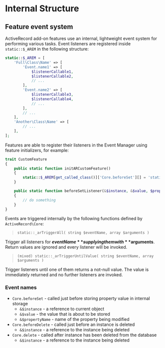 Internal Structure
=================================

## Feature event system

ActiveRecord add-on features use an internal, lightweight event system for performing various tasks. Event listeners
are registered inside `static::$_AREM` in the following structure:

````php
static::$_AREM = [
    'Full\Class\Name' => [
        'Event.name1' => [
            $listenerCallable1,
            $listenerCallable2,
            // ...
        ],
        'Event.name2' => [
            $listenerCallable3,
            $listenerCallable4,
            // ...
        ],
        // ...
    ],
    'Another\Class\Name' => [
        // ...
    ],
];

````

Features are able to register their listeners in the Event Manager using feature initializers, for example:

````php
trait CustomFeature
{
    public static function initARCustomFeature()
    {
        static::$_AREM[get_called_class()]['Core.beforeSet'][] = 'static::beforeSetListener';
    }

    public static function beforeSetListener(&$instance, &$value, $propertyName)
    {
        // do something
    }
}
````

Events are triggered internally by the following functions defined by `ActiveRecord\Core`:

> `static::_arTriggerAll( string $eventName, array $arguments )`

Trigger all listeners for **$eventName** supplying them with **$arguments**. Return values are ignored and
every listener will be invoked.

> `(mixed) static::_arTriggerUntilValue( string $eventName, array $arguments )`

Trigger listeners until one of them returns a not-null value. The value is immediately returned and no further
listeners are invoked.


### Event names

 * `Core.beforeSet` - called just before storing property value in internal storage
     * `&$instance`     - a reference to current object
     * `&$value`        - the value that is about to be stored
     * `&$propertyName` - name of the property being modified
 * `Core.beforeDelete` - called just before an instance is deleted
     * `&$instance`  - a reference to the instance being deleted
 * `Core.delete` - called after instance has been deleted from the database
     * `&$instance`  - a reference to the instance being deleted

